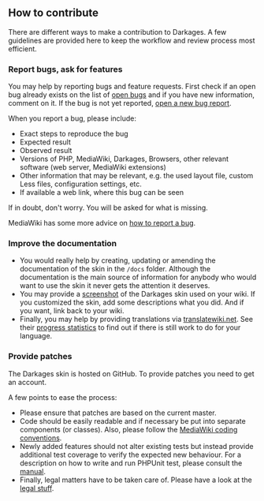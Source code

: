 ## How to contribute 

There are different ways to make a contribution to Darkages. A few guidelines
are provided here to keep the workflow and review process most efficient.

### Report bugs, ask for features

You may help by reporting bugs and feature requests. First check if an open bug
already exists on the list of [open bugs][open bugs] and if you have new
information, comment on it. If the bug is not yet reported,
[open a new bug report][report bugs].

When you report a bug, please include:
* Exact steps to reproduce the bug
* Expected result
* Observed result
* Versions of PHP, MediaWiki, Darkages, Browsers, other relevant software (web server, MediaWiki extensions)
* Other information that may be relevant, e.g. the used layout file, custom Less files, configuration settings, etc.
* If available a web link, where this bug can be seen
  
If in doubt, don't worry. You will be asked for what is missing.

MediaWiki has some more advice on [how to report a bug][how to report a bug].

### Improve the documentation

* You would really help by creating, updating or amending the documentation of
  the skin in the `/docs` folder. Although the documentation is the main source
  of information for anybody who would want to use the skin it never gets the
  attention it deserves.
* You may provide a [screenshot][screenshots] of the Darkages skin used on
  your wiki. If you customized the skin, add some descriptions what you did. And
  if you want, link back to your wiki. 
* Finally, you may help by providing translations via [translatewiki.net][twn].
  See their [progress statistics][twn-stats] to find out if there is still work
  to do for your language.

### Provide patches

The Darkages skin is hosted on GitHub. To provide patches you need to get an
account.

A few points to ease the process:
* Please ensure that patches are based on the current master.
* Code should be easily readable and if necessary be put into separate
  components (or classes). Also, please follow the [MediaWiki coding
  conventions][coding].
* Newly added features should not alter existing tests but instead provide
  additional test coverage to verify the expected new behaviour. For a
  description on how to write and run PHPUnit test, please consult the
  [manual][mw-testing].
* Finally, legal matters have to be taken care of. Please have a look at
  the [legal stuff][legal.md].


[darkages]: https://www.mediawiki.org/wiki/Skin:Darkages
[open bugs]: https://github.com/ProfessionalWiki/darkages/issues
[report bugs]: https://github.com/ProfessionalWiki/darkages/issues/new
[how to report a bug]: https://www.mediawiki.org/wiki/How_to_report_a_bug
[screenshots]: https://www.mediawiki.org/wiki/Skin:Darkages#Screenshots
[twn]: https://translatewiki.net/
[twn-stats]: https://translatewiki.net/wiki/Special:MessageGroupStats?group=mwgithubskin-darkages&x=D
[patch uploader]: https://tools.wmflabs.org/gerrit-patch-uploader/
[gerrit-tutorial]: https://www.mediawiki.org/wiki/Gerrit/Tutorial
[coding]: https://www.mediawiki.org/wiki/Manual:Coding_conventions
[mw-testing]: https://www.mediawiki.org/wiki/Manual:PHP_unit_testing
[legal.md]: legal.md
